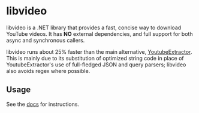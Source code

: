 # libvideo
libvideo is a .NET library that provides a fast, concise way to download YouTube videos. It has **NO** external dependencies, and full support for both async and synchronous callers.

libvideo runs about 25% faster than the main alternative, [YoutubeExtractor](https://github.com/flagbug/YoutubeExtractor). This is mainly due to its substitution of optimized string code in place of YoutubeExtractor's use of full-fledged JSON and query parsers; libvideo also avoids regex where possible.

## Usage

See the [docs](docs/README.md) for instructions.
